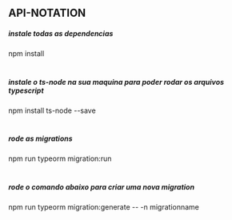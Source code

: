 ## API-NOTATION

##### instale todas as dependencias
npm install
#
##### instale o ts-node na sua maquina para poder rodar os arquivos typescript
npm install ts-node --save
#
##### rode as migrations
npm run typeorm migration:run
#
##### rode o comando abaixo para criar uma nova migration
npm run typeorm migration:generate -- -n migrationname